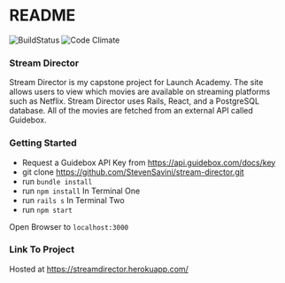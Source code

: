 # README
![BuildStatus](https://codeship.com/projects/40495a30-0eaa-0135-185a-5e5ebf8267fc/status?branch=master)
![Code Climate](https://codeclimate.com/github/StevenSavini/stream-director.png)

### Stream Director

Stream Director is my capstone project for Launch Academy. The site allows users to view which movies are available on streaming platforms such as Netflix. Stream Director uses Rails, React, and a PostgreSQL database. All of the movies are fetched from an external API called Guidebox.

### Getting Started

* Request a Guidebox API Key from https://api.guidebox.com/docs/key
* git clone https://github.com/StevenSavini/stream-director.git
* run ```bundle install```
* run ```npm install```
In Terminal One
* run ```rails s```
In Terminal Two
* run ```npm start```

Open Browser to ```localhost:3000```

### Link To Project
Hosted at https://streamdirector.herokuapp.com/
